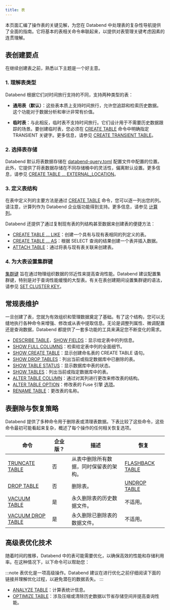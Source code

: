 ```yaml
---
title: 表
---
```


本页面汇编了操作表的关键见解，为您在 Databend 中处理表的复杂性导航提供了全面的指南。它将基本的表相关命令串联起来，以提供对表管理关键考虑因素的连贯理解。

## 表创建要点

在继续创建表之前，熟悉以下主题是一个好主意。

### 1. 理解表类型

Databend 根据它们对时间旅行支持的不同，支持两种类型的表：

- **通用表（默认）**：这些表本质上支持时间旅行，允许您追踪和检索历史数据。这个功能对于数据分析和审计非常有价值。

- **临时表**：与此相反，临时表不支持时间旅行。它们设计用于不需要历史数据跟踪的场景。要创建临时表，您必须在 [CREATE TABLE](10-ddl-create-table.md) 命令中明确指定 TRANSIENT 关键字。更多信息，请参见 [CREATE TRANSIENT TABLE](10-ddl-create-table.md#create-transient-table)。

### 2. 选择表存储

Databend 默认将表数据存储在 [databend-query.toml](https://github.com/datafuselabs/databend/blob/main/scripts/distribution/configs/databend-query.toml) 配置文件中配置的位置。此外，它提供了将表数据存储在不同存储桶中的灵活性，偏离默认设置。更多信息，请参见 [CREATE TABLE ... EXTERNAL_LOCATION](10-ddl-create-table.md#create-table--external_location)。

### 3. 定义表结构

在表中定义列的主要方法是通过 [CREATE TABLE](10-ddl-create-table.md#create-table) 命令，您可以逐一列出您的列。请注意，计算列作为 Databend 企业版功能得到支持。更多信息，请参见 [计算列](10-ddl-create-table.md#computed-columns)。

Databend 还提供了通过复制现有表的列结构甚至数据来创建表的便捷方法：

- [CREATE TABLE ... LIKE](10-ddl-create-table.md#create-table--like)：创建一个具有与现有表相同的列定义的表。
- [CREATE TABLE ... AS](10-ddl-create-table.md#create-table--as)：根据 SELECT 查询的结果创建一个表并插入数据。
- [ATTACH TABLE](92-attach-table.md)：通过将表与现有表关联来创建表。

### 4. 为大表设置集群键

[集群键](../06-clusterkey/index.md) 旨在通过物理组织数据的邻近性来提高查询性能。Databend 建议配置集群键，特别是对于查询性能缓慢的大型表。有关在表创建期间设置集群键的语法，请参见 [SET CLUSTER KEY](../06-clusterkey/dml-set-cluster-key.md)。

## 常规表维护

一旦创建了表，您就为有效组织和管理数据奠定了基础。有了这个结构，您可以无缝地执行各种命令来增强、修改或从表中提取信息。无论是调整列属性、微调配置还是查询数据，Databend 都提供了一套多功能的工具来满足您不断变化的需求。

- [DESCRIBE TABLE](50-describe-table.md)，[SHOW FIELDS](show-fields.md)：显示给定表中的列信息。
- [SHOW FULL COLUMNS](show-full-columns.md)：检索给定表中列的全面细节。
- [SHOW CREATE TABLE](show-create-table.md)：显示创建命名表的 CREATE TABLE 语句。
- [SHOW DROP TABLES](show-drop-tables.md)：列出当前或指定数据库中已删除的表。
- [SHOW TABLE STATUS](show-table-status.md)：显示数据库中表的状态。
- [SHOW TABLES](show-tables.md)：列出当前或指定数据库中的表。
- [ALTER TABLE COLUMN](90-alter-table-column.md)：通过对其列进行更改来修改表的结构。
- [ALTER TABLE OPTION](90-alter-table-option.md)：修改表的 Fuse 引擎 [选项](../../../00-sql-reference/30-table-engines/00-fuse.md#options)。
- [RENAME TABLE](30-ddl-rename-table.md)：更改表的名称。

## 表删除与恢复策略

Databend 提供了多种命令用于删除表或清理表数据。下表比较了这些命令，这些命令最初可能看起来复杂，概述了每个操作的任何相关恢复选项。

| 命令           | 企业版？ | 描述                                                        | 恢复        |
|-------------------|---------------------|--------------------------------------------------------------------|-----------------|
| [TRUNCATE TABLE](40-ddl-truncate-table.md)   | 否                  | 从表中删除所有数据，同时保留表的架构。 | [FLASHBACK TABLE](70-flashback-table.md) |
| [DROP TABLE](20-ddl-drop-table.md)        | 否                  | 删除表。                                                   | [UNDROP TABLE](21-ddl-undrop-table.md)    |
| [VACUUM TABLE](91-vacuum-table.md)      | 是                 | 永久删除表的历史数据文件。              | 不适用。 |
| [VACUUM DROP TABLE](91-vacuum-drop-table.md) | 是                 | 永久删除已删除表的数据文件。                  | 不适用。 |


## 高级表优化技术

随着时间的推移，Databend 中的表可能需要优化，以确保高效的性能和存储利用率。在这种情况下，以下命令可以帮助您：

:::note
表优化是一项高级操作。Databend 建议在进行优化之前仔细阅读下面的链接并理解优化过程，以避免潜在的数据丢失。
:::

- [ANALYZE TABLE](80-analyze-table.md)：计算表统计信息。
- [OPTIMIZE TABLE](60-optimize-table.md)：涉及压缩或清除历史数据以节省存储空间并提高查询性能。